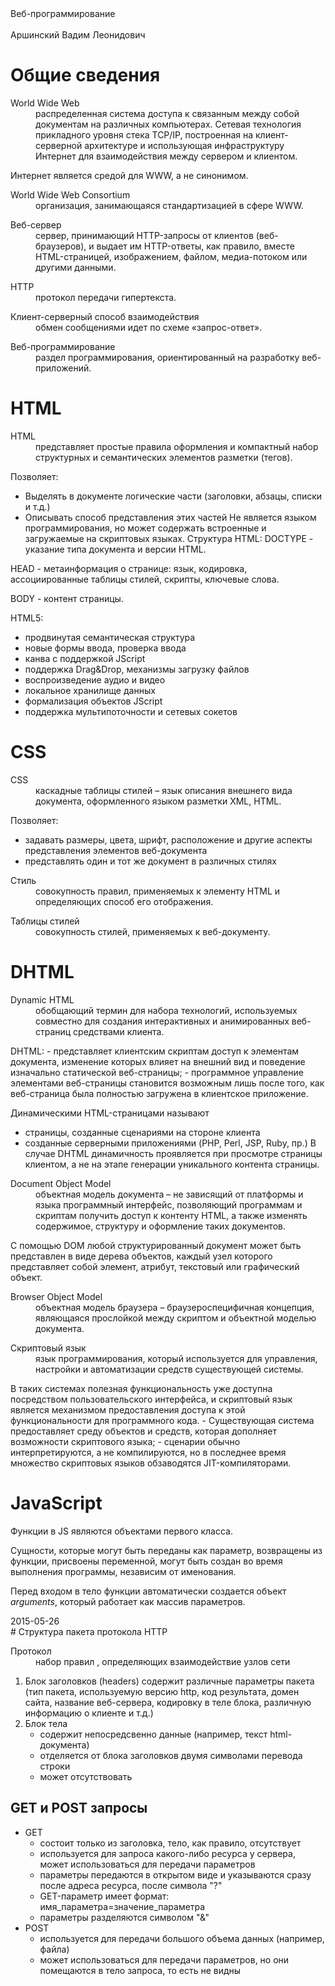 <link rel="stylesheet" type="text/css" href="style.css">
<div class="discipline">Веб-программирование</div><br />
<div class="teacher">Аршинский Вадим Леонидович</div>

# Общие сведения

<dl>
	<dt>World Wide Web</dt>
	<dd>распределенная система доступа к связанным между собой документам на различных компьютерах. Сетевая технология прикладного уровня стека TCP/IP, построенная на клиент-серверной архитектуре и использующая инфраструктуру Интернет для взаимодействия между сервером и клиентом.</dd>
</dl>
Интернет является средой для WWW, а не синонимом.

<dl>
	<dt>World Wide Web Consortium</dt>
	<dd>организация, занимающаяся стандартизацией в сфере WWW.</dd>
</dl>

<dl>
	<dt>Веб-сервер</dt>
	<dd>сервер, принимающий HTTP-запросы от клиентов (веб-браузеров), и выдает им HTTP-ответы, как правило, вместе HTML-страницей, изображением, файлом, медиа-потоком или другими данными.</dd>
</dl>

<dl>
	<dt>HTTP</dt>
	<dd>протокол передачи гипертекста.</dd>
</dl>
<dl>
	<dt>Клиент-серверный способ взаимодействия</dt>
	<dd>обмен сообщениями идет по схеме «запрос-ответ».</dd>
</dl>

<dl>
	<dt>Веб-программирование</dt>
	<dd>раздел программирования, ориентированный на разработку веб-приложений.</dd>
</dl>

# HTML
<dl>
	<dt>HTML</dt>
	<dd>представляет простые правила оформления и компактный набор структурных и семантических элементов разметки (тегов).</dd>
</dl>
Позволяет:

- Выделять в документе логические части (заголовки, абзацы, списки и т.д.)
- Описывать способ представления этих частей
Не является языком программирования, но может содержать встроенные и загружаемые на скриптовых языках.
Структура HTML:
DOCTYPE - указание типа документа и версии HTML.

HEAD - метаинформация о странице: язык, кодировка, ассоциированные таблицы стилей, скрипты, ключевые слова.

BODY - контент страницы.

HTML5:
- продвинутая семантическая структура
- новые формы ввода, проверка ввода
- канва с поддержкой JScript
- поддержка Drag&Drop, механизмы загрузку файлов
- воспроизведение аудио и видео
- локальное хранилище данных
- формализация объектов JScript
- поддержка мультипоточности и сетевых сокетов

# CSS
<dl>
	<dt>CSS</dt>
	<dd>каскадные таблицы стилей – язык описания внешнего вида документа, оформленного языком разметки XML, HTML.</dd>
</dl>

Позволяет:
- задавать размеры, цвета, шрифт, расположение и другие аспекты представления элементов веб-документа
- представлять один и тот же документ в различных стилях
<dl>
	<dt>Стиль</dt>
	<dd>совокупность правил, применяемых к элементу HTML и определяющих способ его отображения.</dd>
</dl>
<dl>
	<dt>Таблицы стилей</dt>
	<dd>совокупность стилей, применяемых к веб-документу.</dd>
</dl>

# DHTML
<dl>
	<dt>Dynamic HTML</dt>
	<dd>обобщающий термин для набора технологий, используемых совместно для создания интерактивных и анимированных веб-страниц средствами клиента.</dd>
</dl>
DHTML:
- представляет клиентским скриптам доступ к элементам документа, изменение которых влияет на внешний вид и поведение изначально статической веб-страницы;
- программное управление элементами веб-страницы становится возможным лишь после того, как веб-страница была полностью загружена в клиентское приложение.

Динамическими HTML-страницами называют
- страницы, созданные сценариями на стороне клиента
- созданные серверными приложениями (PHP, Perl, JSP, Ruby, пр.)
В случае DHTML динамичность проявляется при просмотре страницы клиентом, а не на этапе генерации уникального контента страницы.

<dl>
	<dt>Document Object Model</dt>
	<dd>объектная модель документа – не зависящий от платформы и языка программный интерфейс, позволяющий программам и скриптам получить доступ к контенту HTML, а также изменять содержимое, структуру и оформление таких документов.</dd>
</dl>

С помощью DOM любой структурированный документ может быть представлен в виде дерева объектов, каждый узел которого представляет собой элемент, атрибут, текстовый или графический объект.
<dl>
	<dt>Browser Object Model</dt>
	<dd>объектная модель браузера – браузероспецифичная концепция, являющаяся прослойкой между скриптом и объектной моделью документа.</dd>
</dl>

<dl>
	<dt>Скриптовый язык</dt>
	<dd>язык программирования, который используется для управления, настройки и автоматизации средств существующей системы.</dd>
</dl>
В таких системах полезная функциональность уже доступна посредством пользовательского интерфейса, и скриптовый язык является механизмом предоставления доступа к этой функциональности для программного кода.
- Существующая система предоставляет среду объектов и средств, которая дополняет возможности скриптового языка;
- сценарии обычно интерпретируются, а не компилируются, но в последнее время множество скриптовых языков обзаводятся JIT-компиляторами.

# JavaScript
Функции в JS являются объектами первого класса.

Сущности, которые могут быть переданы как параметр, возвращены из функции, присвоены переменной, могут быть создан во время выполнения программы, независим от именования.

Перед входом в тело функции автоматически создается объект *arguments*, который работает как массив параметров.

<div class="date">2015-05-26</div>
# Структура пакета протокола HTTP

<dl>
	<dt>Протокол</dt>
	<dd>набор правил , определяющих взаимодействие узлов сети</dd>
</dl>

1. Блок заголовков (headers)
	содержит различные параметры пакета (тип пакета, используемую версию http, код результата, домен сайта, название веб-сервера, кодировку в теле блока, различную информацию о клиенте и т.д.)
2. Блок тела
	- содержит непосредсвенно данные (например, текст html-документа)
	- отделяется от блока заголовков двумя символами перевода строки
	- может отсутствовать


## GET и POST запросы

- GET
	- состоит только из заголовка, тело, как правило, отсутствует
	- используется для запроса какого-либо ресурса у сервера, может использоваться для передачи параметров
	- параметры передаются в открытом виде и указываются сразу после адреса ресурса, после символа "?"
	- GET-параметр имеет формат:
		имя_параметра=значение_параметра
	- параметры разделяются символом "&"
- POST
	- используется для передачи большого объема данных (например, файла)
	- может использоваться для передачи параметров, но они помещаются в тело запроса, то есть не видны